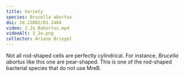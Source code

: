 ```yaml
---
title: Variety
species: Brucella abortus 
doi: 10.22002/D1.1484
video: 3_2a_Babortus.mp4
videoAlt: 3_2a.png
collector: Ariane Briegel
---
```


Not all rod-shaped cells are perfectly cylindrical. For instance, *Brucella abortus* like this one are pear-shaped. This is one of the rod-shaped bacterial species that do not use MreB.

